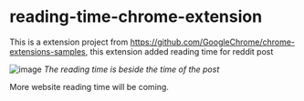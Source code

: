 # reading-time-chrome-extension
This is a extension project from https://github.com/GoogleChrome/chrome-extensions-samples, this extension added reading time for reddit post

![image](https://github.com/cjzhi98/reading-time-chrome-extension/assets/57288552/f3043671-7e60-452f-aa33-33eaafa597e3)
*The reading time is beside the time of the post*

More website reading time will be coming.
